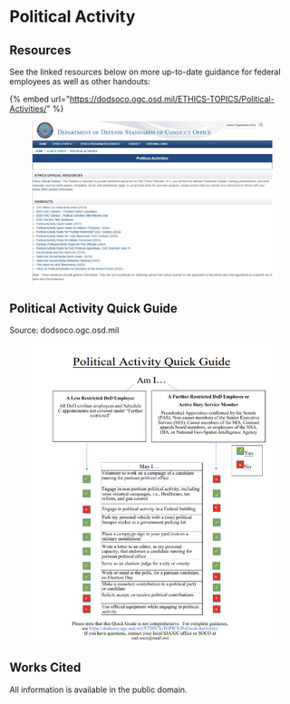 # Political Activity

## Resources

See the linked resources below on more up-to-date guidance for federal employees as well as other handouts:

{% embed url="https://dodsoco.ogc.osd.mil/ETHICS-TOPICS/Political-Activities/" %}

<figure><img src="../../../.gitbook/assets/image (1).png" alt=""><figcaption></figcaption></figure>

## Political Activity Quick Guide

Source: dodsoco.ogc.osd.mil

<figure><img src="../../../.gitbook/assets/image.png" alt=""><figcaption></figcaption></figure>

## Works Cited

All information is available in the public domain.

